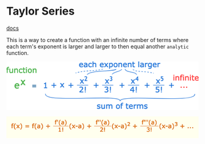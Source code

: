 # Taylor Series
[docs](https://www.mathsisfun.com/algebra/taylor-series.html)

This is a way to create a function with an infinite number of terms where each term's exponent is larger and larger to then equal another `analytic` function.

![Taylor Series example](taylorseries.png)

![Taylor Series Rule](taylorseriesrule.png)

